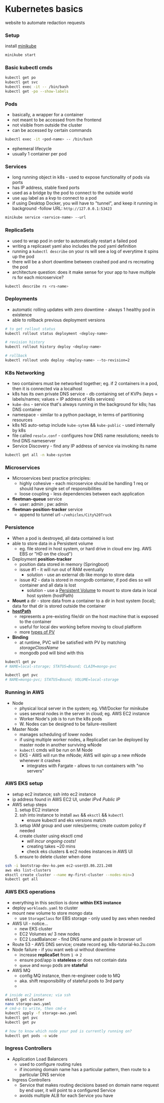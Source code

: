 # Kubernetes basics
website to automate redaction requests

### Setup
install [minikube](https://minikube.sigs.k8s.io/docs/start/)
```bash
minikube start
```

### Basic kubectl cmds
```bash
kubectl get po
kubectl get svc
kubectl exec -it -- /bin/bash
kubectl get -po --show-labels
```

### Pods
- basically, a wrapper for a container
- not meant to be accessed from the frontend
- not visible from outside the cluster
- can be accessed by certain commands
```bash
kubectl exec -it <pod-name> -- /bin/bash
``` 
- ephemeral lifecycle
- usually 1 container per pod

### Services
- long running object in k8s - used to expose functionality of pods via ports
- has IP address, stable fixed ports
- used as a bridge by the pod to connect to the outside world
- use `app` label as a kvp to connect to a pod
- if using Desktop Docker, you will have to "tunnel", and keep it running in background
-follow URL: `http://127.0.0.1:53423`
```bash
minikube service <service-name> --url
```

### ReplicaSets
- used to wrap pod in order to automatically restart a failed pod
- writing a replicaset yaml also includes the pod yaml definition
- running a `kubectl describe` on your rs will see a log of everytime it spins up the pod
- there will be a short downtime between crashed pod and rs recreating the pod
- architecture question: does it make sense for your app to have multiple rs for each microservice? 
```bash
kubectl describe rs <rs-name>
```

### Deployments
- automatic rolling updates with zero downtime - always 1 healthy pod in existence
- able to rollback previous deployment versions
```bash
# to get rollout status
kubectl rollout status deployment <deploy-name>

# revision history
kubectl rollout history deploy <deploy-name>

# rollback
kubectl rollout undo deploy <deploy-name> --to-revision=2
```

### K8s Networking 
- two containers must be networked together; eg. if 2 containers in a pod, then it is connected via a localhost
- k8s has its own private DNS service - db containing set of KVPs (keys = labels/names; values = IP address of k8s services)
- `kube-dns` - service that's always running in the background for k8s; has DNS container
- namespace - similar to a python package, in terms of partitioning resources
- k8s NS auto-setup include `kube-sytem` && `kube-public` - used internally by k8s
- file called `resolv.conf` - configures how DNS name resolutions; needs to find DNS nameserver <IP address>
- Service Discovery - find any IP address of service via invoking its name
```bash
kubectl get all -n kube-system
```

### Microservices
-  Microservices best practice principles: 
    - highly cohesive - each microservice should be handling 1 req or should have single set of responsibilities
    - loose coupling - less dependencies between each application
- **fleetman-queue** service
    - user: admin ; pw: admin
- **fleetman-position-tracker** service 
    - append to tunnel url `~/vehicles/City%20Truck`


### Persistence
- When a pod is destroyed, all data contained is lost
- able to store data in a Persistent volume 
    - eg. file stored in host system, or hard drive in cloud env (eg. AWS EBS or "HD on the cloud")
- Deployment **position-tracker**
    - position data stored in memory (Springboot)
    - issue #1 - it will run out of RAM eventually
        - solution - use an external db like mongo to store data
    - issue #2 - data is stored in mongodb container, if pod dies so will container and all data is lost
        - solution - use a [Persistent Volume](https://kubernetes.io/docs/concepts/storage/persistent-volumes/#persistent-volumes) 
            to mount to store data in local host system (hostPath)
- **Mount** a dir - store data from a container to a dir in host system (local); data for that dir is stored outside the container
- [**hostPath**](https://kubernetes.io/docs/concepts/storage/volumes/#hostpath) 
    - represents a pre-existing file/dir on the host machine that is exposed to the container
    - useful for local dev working before moving to cloud platform
    - more [types of PV](https://kubernetes.io/docs/concepts/storage/persistent-volumes/#types-of-persistent-volumes)
- **Binding** 
    - at runtime, PVC will be satisfied with PV by matching *storageClassName* 
    - mongodb pod will bind with this

```bash
kubectl get pv
# NAME=local-storage; STATUS=Bound; CLAIM=mongo-pvc

kubectl get pvc
# NAME=mongo-pvc; STATUS=Bound; VOLUME=local-storage
```


### Running in AWS
- Node
    - physical local server in the system; eg. VM/Docker for minikube
    - uses several nodes in the server in cloud; eg. AWS EC2 instance
    - Worker Node's job is to run the k8s pods 
    - W. Nodes can be designed to be failure-resilient
- Master Node 
    - manages scheduling of lower nodes
    - if using multiple worker nodes, a ReplicaSet can be deployed by master node in another surviving wNode
    - `kubectl` cmds will be run on M Node
    - EKS - AWS will run the mNode; AWS will spin up a new mNode whenever it crashes
        - integrates with Fargate - allows to run containers with "no servers"

### AWS EKS setup
- setup ec2 instance; ssh into ec2 instance
- ip address found in AWS EC2 UI, under *IPv4 Public IP*
- AWS setup steps
    1. setup EC2 instance
    2. ssh into instance to install `aws` && `eksctl` && `kubectl`
        - ensure kubectl and eks versions match
    3. setup IAM group and user roles/perms; create custom policy if needed
    4. create cluster using eksctl cmd
        - *will incur ongoing costs!*
        - creating takes ~20 mins
        - check eks clusters & ec2 nodes instances in AWS UI
    5. ensure to delete cluster when done

```bash
ssh -i bootstrap-dev-ko.pem ec2-user@3.86.221.248
aws eks list-clusters
eksctl create cluster --name my-first-cluster --nodes-min=3
kubectl get all
```

### AWS EKS operations
- everything in this section is done **within EKS instance**
- deploy `workloads.yaml` to cluster
- mount new volume to store mongo data
    - use `StorageClass` for EBS storage - only used by aws when needed
- AWS UI - notice...
    - new EKS cluster
    - EC2 Volumes w/ 3 new nodes
    - EC2 LoadBalancer - find DNS name and paste in browser url
- Route 53 - AWS DNS service; create record eg. k8s-tutorial-ko.2u.com
- Node failure - if you want web ui without downtime
    - increase **replicaSet** from `1` -> `2`
    - ensure pod/app is **stateless** or does not contain data
    - `queue` and `mongo` pods are **stateful**
- AWS MQ
    - config MQ instance, then re-engineer code to MQ
    - aka. shift responsibility of stateful pods to 3rd party
    - 
```bash
# inside ec2 instance; via ssh
eksctl get cluster
nano storage-aws.yaml
# cmd-o to write, then cmd-x
kubectl apply -f storage-aws.yaml
kubectl get pvc
kubectl get pv

# how to know which node your pod is currently running on?
kubectl get pods -o wide
```

    
### Ingress Controllers
- Application Load Balancers
    - used to configure routing rules
    - if incoming domain name has a particular pattern, then route to a particular DNS service
- Ingress Controllers 
    - Service that makes routing decisions based on domain name request by end user, 
        it will point to a configured Service
    - avoids multiple ALB for each Service you have